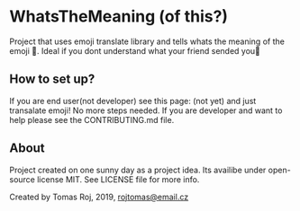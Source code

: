 # WhatsTheMeaning (of this?)

Project that uses emoji translate library and tells whats the meaning of the emoji 🎉. Ideal if you dont understand what your friend sended you📩

## How to set up?

If you are end user(not developer) see this page: (not yet) and just transalate emoji! No more steps needed.
If you are developer and want to help please see the CONTRIBUTING.md file.

## About

Project created on one sunny day as a project idea.
Its availibe under open-source license MIT. See LICENSE file for more info.

Created by Tomas Roj, 2019, rojtomas@email.cz
